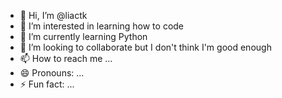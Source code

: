 - 👋 Hi, I’m @liactk
- 👀 I’m interested in learning how to code
- 🌱 I’m currently learning Python
- 💞️ I’m looking to collaborate but I don't think I'm good enough
- 📫 How to reach me ...
- 😄 Pronouns: ...
- ⚡ Fun fact: ...

<!---
liactk/liactk is a ✨ special ✨ repository because its `README.md` (this file) appears on your GitHub profile.
You can click the Preview link to take a look at your changes.
--->
